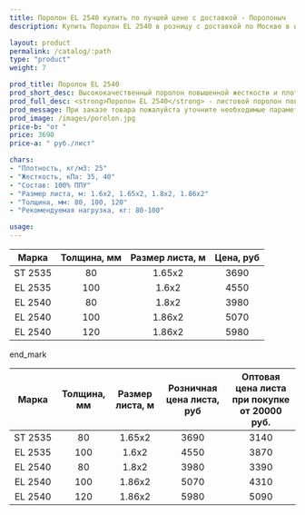 ```yaml
---
title: Поролон EL 2540 купить по лучшей цене с доставкой - Поролоныч
description: Купить Поролон EL 2540 в розницу с доставкой по Москве в интернет-магазине Поролоныча.

layout: product
permalink: /catalog/:path
type: "product"
weight: 7

prod_title: Поролон EL 2540
prod_short_desc: Высококачественный поролон повышенной жесткости и плотности. Используется в мебельном производстве в качестве наполнителя.
prod_full_desc: <strong>Поролон EL 2540</strong> - листовой поролон повышенной жесткости. Применяется в сочетании с мягкими марками поролона. Возможно использование для изготовления несущих частей мебели с нагрузкой до 80 кг.
prod_message: При заказе товара пожалуйста уточните необходимые параметры (толщина, размер листа и количество листов).
prod_image: /images/porolon.jpg
price-b: "от "
price: 3690
price-a: " руб./лист"

chars:
- "Плотность, кг/м3: 25"
- "Жесткость, кПа: 35, 40"
- "Состав: 100% ППУ"
- "Размер листа, м: 1.6х2, 1.65х2, 1.8х2, 1.86х2"
- "Толщина, мм: 80, 100, 120"
- "Рекомендуемая нагрузка, кг: 80-100"

usage:
---
```

Марка | Толщина, мм | Размер листа, м | Цена, руб |
:---:|:-----------:|:---------------:|:-------------------:|
ST 2535|80|1.65x2|3690
EL 2535|100|1.6x2|4550
EL 2540|80|1.8x2|3980
EL 2540|100|1.86x2|5070
EL 2540|120|1.86x2|5980

end_mark

Марка | Толщина, мм | Размер листа, м | Розничная цена листа, руб | Оптовая цена листа при покупке от 20000 руб. |
:---:|:-----------:|:---------------:|:-------------------:|:---------------------------:|
ST 2535|80|1.65x2|3690|3140
EL 2535|100|1.6x2|4550|3870
EL 2540|80|1.8x2|3980|3390
EL 2540|100|1.86x2|5070|4310
EL 2540|120|1.86x2|5980|5090
